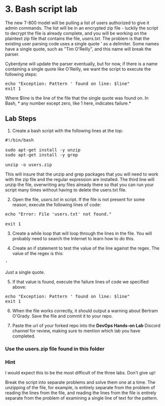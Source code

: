 # 3. Bash script lab

The new T-800 model will be pulling a list of users authorized to give it admin commands. The list will be 
in an encrypted zip file - luckily the script to decrypt the file is already complete, and you will be working on 
the plaintext zip file that contains the file, *users.txt*. The problem is that the existing user parsing code uses
a single quote ' as a delimiter. Some names have a single quote, such as "Tim O'Reilly", and this name will break the parser.

Cyberdyne will update the parser eventually, but for now, if there is a name containing a single quote like O'Reilly, we want the script to execute the following steps:

<pre>
echo "Exception: Pattern ' found on line: $line"
exit 1
</pre>

Where $line is the line of the file that the single quote was found on. In Bash, * any number except zero, like 1 here, indicates failure.*

## Lab Steps

1. Create a bash script with the following lines at the top:

<pre>#!/bin/bash

sudo apt-get install -y unzip
sudo apt-get install -y grep

unzip -o users.zip</pre>

This will insure that the unzip and grep packages that you will need to work with the zip file and the regular expression are installed.
The third line will unzip the file, overwriting any files already there so that you can run your script many times without having to delete the users.txt file.

2. Open the file, *users.txt* in script. If the file is not present for some reason, execute the following lines of code:
<pre>echo "Error: File 'users.txt' not found."

exit 1</pre>

3. Create a while loop that will loop through the lines in the file. You will probably need to search the Internet to learn how to do this.

4. Create an if statement to test the value of the line against the regex. The value of the regex is this:

<pre>'</pre>

Just a single quote.

5. If that value is found, execute the failure lines of code we specified above: 

<pre>
echo "Exception: Pattern ' found on line: $line"
exit 1
</pre>

6. When the file works correctly, it should output a warning about Bertram O'Grady. Save the file and commit it to your repo.

7. Paste the url of your forked repo into the **DevOps Hands-on Lab** Discord channel for review, making sure to mention which lab you have completed.

### Use the users.zip file found in this folder

### Hint
I would expect this to be the most difficult of the three labs. Don't give up!

Break the script into separate problems and solve them one at a time. The unzipping of the file, for example, is entirely separate from the problem of reading the lines from the file, and reading the lines from the file is entirely separate from the problem of examining a single line of text for the pattern.
